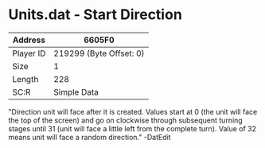 #  Units.dat - Start Direction
Address   | 6605F0
----------|-------------
Player ID | 219299 (Byte Offset: 0)
Size 	  | 1
Length 	  | 228
SC:R      | Simple Data

"Direction unit will face after it is created. Values start at 0 (the unit will face the top of the screen) and go on clockwise through subsequent turning stages until 31 (unit will face a little left from the complete turn). Value of 32 means unit will face a random direction." -DatEdit
